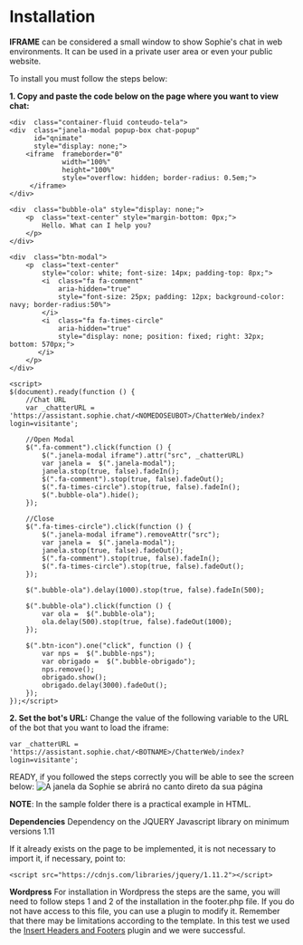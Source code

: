 ﻿
# Installation


**IFRAME** can be considered a small window to show Sophie's chat in web environments. It can be used in a private user area or even your public website.

To install you must follow the steps below:

**1. Copy and paste the code below on the page where you want to view chat:**

    <div  class="container-fluid conteudo-tela">
	<div  class="janela-modal popup-box chat-popup"  
		  id="qnimate"
		  style="display: none;">
		<iframe  frameborder="0"  
				 width="100%"  
				 height="100%"  
				 style="overflow: hidden; border-radius: 0.5em;">
		 </iframe>
	</div>

	<div  class="bubble-ola" style="display: none;">
		<p  class="text-center" style="margin-bottom: 0px;">
			Hello. What can I help you?
		</p>
	</div>

	<div  class="btn-modal">
		<p  class="text-center" 
			style="color: white; font-size: 14px; padding-top: 8px;">
			<i  class="fa fa-comment"
				aria-hidden="true"
				style="font-size: 25px; padding: 12px; background-color: navy; border-radius:50%">
			</i>
			<i  class="fa fa-times-circle"
				aria-hidden="true" 
				style="display: none; position: fixed; right: 32px;  bottom: 570px;">
		   </i>
		</p>
	</div>
</div>

    <script>
	$(document).ready(function () {
		//Chat URL
		var _chatterURL = 'https://assistant.sophie.chat/<NOMEDOSEUBOT>/ChatterWeb/index?login=visitante';

		//Open Modal
		$(".fa-comment").click(function () {
			$(".janela-modal iframe").attr("src", _chatterURL)
			var janela =  $(".janela-modal");
			janela.stop(true, false).fadeIn();
			$(".fa-comment").stop(true, false).fadeOut();
			$(".fa-times-circle").stop(true, false).fadeIn();
			$(".bubble-ola").hide();
		});
		
		//Close
		$(".fa-times-circle").click(function () {
			$(".janela-modal iframe").removeAttr("src");
			var janela =  $(".janela-modal");
			janela.stop(true, false).fadeOut();
			$(".fa-comment").stop(true, false).fadeIn();
			$(".fa-times-circle").stop(true, false).fadeOut();
		});
		
		$(".bubble-ola").delay(1000).stop(true, false).fadeIn(500);

		$(".bubble-ola").click(function () {
			var ola =  $(".bubble-ola");
			ola.delay(500).stop(true, false).fadeOut(1000);
		});
		
		$(".btn-icon").one("click", function () {
			var nps =  $(".bubble-nps");
			var obrigado =  $(".bubble-obrigado");
			nps.remove();
			obrigado.show();
			obrigado.delay(3000).fadeOut();
		});
	});</script>


**2. Set the bot's URL:**
Change the value of the following variable to the URL of the bot that you want to load the iframe:

    var _chatterURL = 'https://assistant.sophie.chat/<BOTNAME>/ChatterWeb/index?login=visitante';

READY, if you followed the steps correctly you will be able to see the screen below:
![A janela da Sophie se abrirá no canto direto da sua página ](https://doc.sophie.chat/pt/wp-content/uploads/2019/12/iframe-sophie.jpg)

**NOTE**: In the sample folder there is a practical example in HTML.

**Dependencies**
Dependency on the JQUERY Javascript library on minimum versions 1.11

If it already exists on the page to be implemented, it is not necessary to import it, if necessary, point to:

    <script src="https://cdnjs.com/libraries/jquery/1.11.2"></script>

**Wordpress**
For installation in Wordpress the steps are the same, you will need to follow steps 1 and 2 of the installation in the footer.php file. If you do not have access to this file, you can use a plugin to modify it. Remember that there may be limitations according to the template. In this test we used the [Insert Headers and Footers](https://br.wordpress.org/plugins/insert-headers-and-footers/) plugin and we were successful.
